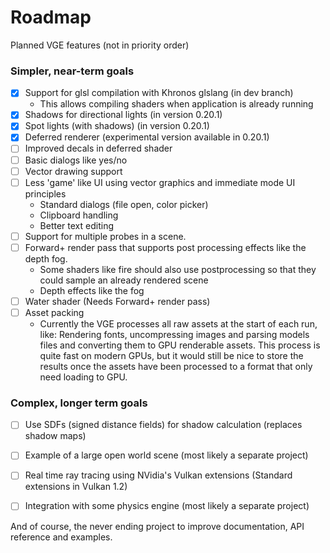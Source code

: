 # Roadmap

Planned VGE features (not in priority order)

### Simpler, near-term goals
- [x] Support for glsl compilation with Khronos glslang (in dev branch)
    - This allows compiling shaders when application is already running
- [x] Shadows for directional lights (in version 0.20.1)
- [x] Spot lights (with shadows) (in version 0.20.1)
- [x] Deferred renderer (experimental version available in 0.20.1)
- [ ] Improved decals in deferred shader
- [ ] Basic dialogs like yes/no
- [ ] Vector drawing support
- [ ] Less 'game' like UI using vector graphics and immediate mode UI principles
  - Standard dialogs (file open, color picker)
  - Clipboard handling
  - Better text editing
- [ ] Support for multiple probes in a scene.
- [ ] Forward+ render pass that supports post processing effects like the depth fog.
    - Some shaders like fire should also use postprocessing so that they could sample an already rendered scene
    - Depth effects like the fog
- [ ] Water shader (Needs Forward+ render pass)
- [ ] Asset packing
   - Currently the VGE processes all raw assets at the start of each run, like: Rendering fonts, uncompressing images and parsing models files and converting them to GPU renderable assets.
   This process is quite fast on modern GPUs, but it would still be nice to store the results once the assets have been processed
   to a format that only need loading to GPU.


### Complex, longer term goals
- [ ] Use SDFs (signed distance fields) for shadow calculation (replaces shadow maps)
- [ ] Example of a large open world scene (most likely a separate project)
- [ ] Real time ray tracing using NVidia's Vulkan extensions (Standard extensions in Vulkan 1.2)

- [ ] Integration with some physics engine (most likely a separate project)

And of course, the never ending project to improve documentation, API reference and examples.
